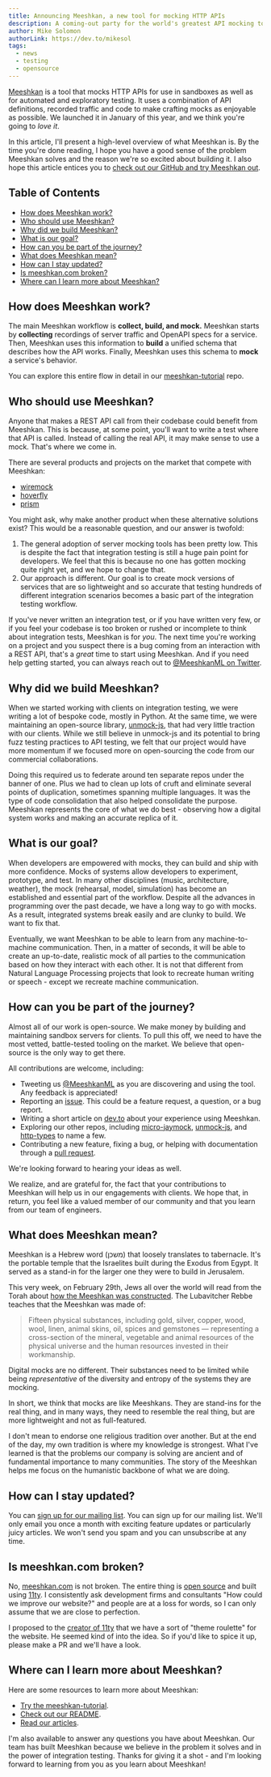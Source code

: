 ```yaml
---
title: Announcing Meeshkan, a new tool for mocking HTTP APIs
description: A coming-out party for the world's greatest API mocking tool that no one has ever heard of. Yet.
author: Mike Solomon
authorLink: https://dev.to/mikesol
tags:
  - news
  - testing
  - opensource
---
```


[Meeshkan](https://github.com/meeshkan/meeshkan) is a tool that mocks HTTP APIs for use in sandboxes as well as for automated and exploratory testing. It uses a combination of API definitions, recorded traffic and code to make crafting mocks as enjoyable as possible. We launched it in January of this year, and we think you're going to _love it_.

In this article, I'll present a high-level overview of what Meeshkan is.  By the time you're done reading, I hope you have a good sense of the problem Meeshkan solves and the reason we're so excited about building it.  I also hope this article entices you to [check out our GitHub and try Meeshkan out](https://github.com/meeshkan/meeshkan).

## Table of Contents

* [How does Meeshkan work?](#how-does-meeshkan-work)
* [Who should use Meeshkan?](#who-should-use-meeshkan)
* [Why did we build Meeshkan?](#why-did-we-build-meeshkan)
* [What is our goal?](#what-is-our-goal)
* [How can you be part of the journey?](#how-can-you-be-part-of-the-journey)
* [What does Meeshkan mean?](#what-does-meeshkan-mean)
* [How can I stay updated?](#how-can-i-stay-updated)
* [Is meeshkan.com broken?](#is-meeshkancom-broken)
* [Where can I learn more about Meeshkan?](#where-can-i-learn-more-about-meeshkan)

## How does Meeshkan work?

The main Meeshkan workflow is **collect, build, and mock.** Meeshkan starts by **collecting**  recordings of server traffic and OpenAPI specs for a service. Then, Meeshkan uses this information to **build** a unified schema that describes how the API works. Finally, Meeshkan uses this schema to **mock** a service's behavior.

You can explore this entire flow in detail in our [meeshkan-tutorial](https://github.com/meeshkan/meeshkan-tutorial) repo.

## Who should use Meeshkan?

Anyone that makes a REST API call from their codebase could benefit from Meeshkan. This is because, at some point, you'll want to write a test where that API is called. Instead of calling the real API, it may make sense to use a mock. That's where we come in.

There are several products and projects on the market that compete with Meeshkan:
- [wiremock](https://github.com/tomakehurst/wiremock)
- [hoverfly](https://github.com/SpectoLabs/hoverfly)
- [prism](https://github.com/stoplightio/prism)

You might ask, why make another product when these alternative solutions exist? This would be a reasonable question, and our answer is twofold:

1. The general adoption of server mocking tools has been pretty low. This is despite the fact that integration testing is still a huge pain point for developers. We feel that this is because no one has gotten mocking quite right yet, and we hope to change that.
1. Our approach is different. Our goal is to create mock versions of services that are so lightweight and so accurate that testing hundreds of different integration scenarios becomes a basic part of the integration testing workflow.

If you've never written an integration test, or if you have written very few, or if you feel your codebase is too broken or rushed or incomplete to think about integration tests, Meeshkan is for _you_. The next time you're working on a project and you suspect there is a bug coming from an interaction with a REST API, that's a _great_ time to start using Meeshkan. And if you need help getting started, you can always reach out to [@MeeshkanML on Twitter](https://twitter.com/MeeshkanML).

## Why did we build Meeshkan?

When we started working with clients on integration testing, we were writing a lot of bespoke code, mostly in Python. At the same time, we were maintaining an open-source library, [unmock-js](https://github.com/meeshkan/unmock.js), that had very little traction with our clients. While we still believe in unmock-js and its potential to bring fuzz testing practices to API testing, we felt that our project would have more momentum if we focused more on open-sourcing the code from our commercial collaborations.

Doing this required us to federate around ten separate repos under the banner of one. Plus we had to clean up lots of cruft and eliminate several points of duplication, sometimes spanning multiple languages. It was the type of code consolidation that also helped consolidate the purpose. Meeshkan represents the core of what we do best - observing how a digital system works and making an accurate replica of it.

## What is our goal?

When developers are empowered with mocks, they can build and ship with more confidence. Mocks of systems allow developers to experiment,  prototype, and test. In many other disciplines (music, architecture, weather), the mock (rehearsal, model, simulation) has become an established and essential part of the workflow. Despite all the advances in programming over the past decade, we have a long way to go with mocks. As a result, integrated systems break easily and are clunky to build. We want to fix that.

Eventually, we want Meeshkan to be able to learn from any machine-to-machine communication. Then, in a matter of seconds, it will be able to create an up-to-date, realistic mock of all parties to the communication based on how they interact with each other. It is not that different from Natural Language Processing projects that look to recreate human writing or speech - except we recreate machine communication.

## How can you be part of the journey?

Almost all of our work is open-source. We make money by building and maintaining sandbox servers for clients. To pull this off, we need to have the most vetted, battle-tested tooling on the market. We believe that open-source is the only way to get there.

All contributions are welcome, including:
- Tweeting us [@MeeshkanML](https://twitter.com/MeeshkanML) as you are discovering and using the tool. Any feedback is appreciated!
- Reporting an [issue](https://github.com/meeshkan/meeshkan/issues). This could be a feature request, a question, or a bug report.
- Writing a short article on [dev.to](https://dev.to) about your experience using Meeshkan.
- Exploring our other repos, including [micro-jaymock](https://github.com/meeshkan/micro-jaymock), [unmock-js](https://github.com/meeshkan/unmock-js), and [http-types](https://github.com/meeshkan/http-types) to name a few.
- Contributing a new feature, fixing a bug, or helping with documentation through a [pull request](https://github.com/meeshkan/meeshkan/pulls).

We're looking forward to hearing your ideas as well.

We realize, and are grateful for, the fact that your contributions to  Meeshkan will help us in our engagements with clients. We hope that, in return, you feel like a valued member of our community and that you learn from our team of engineers.

## What does Meeshkan mean?

Meeshkan is a Hebrew word (משכן) that loosely translates to tabernacle. It's the portable temple that the Israelites built during the Exodus from Egypt. It served as a stand-in for the larger one they were to build in Jerusalem.

This very week, on February 29th, Jews all over the world will read from the Torah about [how the Meeshkan was constructed](https://www.chabad.org/parshah/article_cdo/aid/1314/jewish/Anatomy-of-a-Dwelling.htm). The Lubavitcher Rebbe teaches that the Meeshkan was made of:

> Fifteen physical substances, including gold, silver, copper, wood, wool, linen, animal skins, oil, spices and gemstones — representing a cross-section of the mineral, vegetable and animal resources of the physical universe and the human resources invested in their workmanship.

Digital mocks are no different. Their substances need to be limited while being _representative_ of the diversity and entropy of the systems they are mocking.

In short, we think that mocks are like Meeshkans. They are stand-ins for the real thing, and in many ways, they need to resemble the real thing, but are more lightweight and not as full-featured.

I don't mean to endorse one religious tradition over another. But at the end of the day, my own tradition is where my knowledge is strongest. What I've learned is that the problems our company is solving are ancient and of fundamental importance to many communities. The story of the Meeshkan helps me focus on the humanistic backbone of what we are doing.

## How can I stay updated?

You can [sign up for our mailing list](https://www.subscribepage.com/meeshkan). You can sign up for our mailing list. We'll only email you once a month with exciting feature updates or particularly juicy articles. We won't send you spam and you can unsubscribe at any time.

## Is meeshkan.com broken?

No, [meeshkan.com](https://meeshkan.com) is not broken. The entire thing is [open source](https://github.com/meeshkan/worlds-greatest-website) and built using [11ty](https://github.com/eleventy/11ty). I consistently ask development firms and consultants "How could we improve our website?" and people are at a loss for words, so I can only assume that we are close to perfection.

I proposed to the [creator of 11ty](https://twitter.com/MeeshkanML/status/1230120931101679617) that we have a sort of "theme roulette" for the website. He seemed kind of into the idea. So if you'd like to spice it up, please make a PR and we'll have a look.

## Where can I learn more about Meeshkan?

Here are some resources to learn more about Meeshkan:
- [Try the meeshkan-tutorial](https://github.com/meeshkan/meeshkan-tutorial).
- [Check out our README](https://github.com/meeshkan/meeshkan).
- [Read our articles](https://dev.to/meeshkan).

I'm also available to answer any questions you have about Meeshkan. Our team has built Meeshkan because we believe in the problem it solves and in the power of integration testing. Thanks for giving it a shot - and I'm looking forward to learning from you as you learn about Meeshkan!
